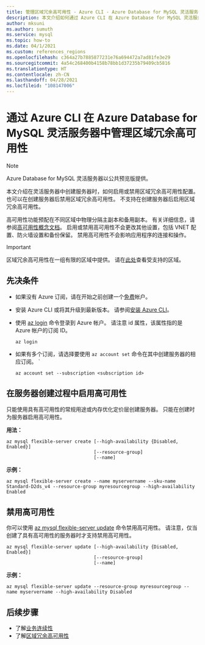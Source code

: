 ```yaml
---
title: 管理区域冗余高可用性 - Azure CLI - Azure Database for MySQL 灵活服务器
description: 本文介绍如何通过 Azure CLI 在 Azure Database for MySQL 灵活服务器中配置区域冗余高可用性。
author: mksuni
ms.author: sumuth
ms.service: mysql
ms.topic: how-to
ms.date: 04/1/2021
ms.custom: references_regions
ms.openlocfilehash: c364a27b7885877231e76a694472a7ad81fe3e29
ms.sourcegitcommit: 4a54c268400b4158b78bb1d37235b79409cb5816
ms.translationtype: HT
ms.contentlocale: zh-CN
ms.lasthandoff: 04/28/2021
ms.locfileid: "108147006"
---
```

# <a name="manage-zone-redundant-high-availability-in-azure-database-for-mysql-flexible-server-with-azure-cli"></a>通过 Azure CLI 在 Azure Database for MySQL 灵活服务器中管理区域冗余高可用性

> [!NOTE]
> Azure Database for MySQL 灵活服务器以公共预览版提供。 

本文介绍在灵活服务器中创建服务器时，如何启用或禁用区域冗余高可用性配置。 也可以在创建服务器后禁用区域冗余高可用性。 不支持在创建服务器后启用区域冗余高可用性。

高可用性功能预配在不同区域中物理分隔主副本和备用副本。 有关详细信息，请参阅[高可用性概念文档](./concepts/../concepts-high-availability.md)。 启用或禁用高可用性不会更改其他设置，包括 VNET 配置、防火墙设置和备份保留。 禁用高可用性不会影响应用程序的连接和操作。

> [!IMPORTANT]
> 区域冗余高可用性在一组有限的区域中提供。 请在[此处](./overview.md#azure-regions)查看受支持的区域。 

## <a name="prerequisites"></a>先决条件
- 如果没有 Azure 订阅，请在开始之前创建一个[免费](https://azure.microsoft.com/free/)帐户。
- 安装 Azure CLI 或将其升级到最新版本。 请参阅[安装 Azure CLI](/cli/azure/install-azure-cli)。
-  使用 [az login](/cli/azure/reference-index#az-login) 命令登录到 Azure 帐户。 请注意 id 属性，该属性指的是 Azure 帐户的订阅 ID。

    ```azurecli-interactive
    az login
    ````

- 如果有多个订阅，请选择要使用 ```az account set``` 命令在其中创建服务器的相应订阅。
`
    ```azurecli
    az account set --subscription <subscription id>
    ```

## <a name="enable-high-availability-during-server-creation"></a>在服务器创建过程中启用高可用性
只能使用具有高可用性的常规用途或内存优化定价层创建服务器。 只能在创建时为服务器启用高可用性。

**用法：**

```azurecli
az mysql flexible-server create [--high-availability {Disabled, Enabled}]
                                [--resource-group]
                                [--name]
```

**示例：**
```azurecli
az mysql flexible-server create --name myservername --sku-name Standard-D2ds_v4 --resource-group myresourcegroup --high-availability Enabled
```

## <a name="disable-high-availability"></a>禁用高可用性

你可以使用 [az mysql flexible-server update](/cli/azure/mysql/flexible-server#az_mysql_flexible_server_update) 命令禁用高可用性。 请注意，仅当创建了具有高可用性的服务器时才支持禁用高可用性。 

```azurecli
az mysql flexible-server update [--high-availability {Disabled, Enabled}]
                                [--resource-group]
                                [--name]
```

**示例：**
```azurecli
az mysql flexible-server update --resource-group myresourcegroup --name myservername --high-availability Disabled
```


## <a name="next-steps"></a>后续步骤

-   了解[业务连续性](./concepts-business-continuity.md)
-   了解[区域冗余高可用性](./concepts-high-availability.md)